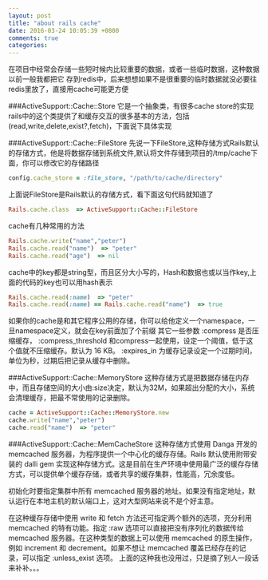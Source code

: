 ```yaml
---
layout: post
title: "about rails cache"
date: 2016-03-24 10:05:39 +0800
comments: true
categories: 
---
```

在项目中经常会存储一些短时候内比较重要的数据，或者一些临时数据，这种数据以前一般我都把它
存到redis中，后来想想如果不是很重要的临时数据就没必要往redis里放了，直接用cache可能更方便

###ActiveSupport::Cache::Store
它是一个抽象类，有很多cache store的实现
rails中的这个类提供了和缓存交互的很多基本的方法，包括(read,write,delete,exist?,fetch)，下面说下具体实现


###ActiveSupport::Cache::FileStore
先说一下FileStore,这种存储方式Rails默认的存储方式，他是将数据存储到系统文件,默认将文件存储到项目的/tmp/cache下面，你可以修改它的存储路径

```ruby
config.cache_store = :file_store, "/path/to/cache/directory"
```
上面说FileStore是Rails默认的存储方式，看下面这句代码就知道了
```ruby
Rails.cache.class  => ActiveSupport::Cache::FileStore 
```
<!-- more -->

cache有几种常用的方法
```ruby
Rails.cache.write("name","peter")
Rails.cache.read("name")  => "peter"
Rails.cache.read("age")  => nil
```
cache中的key都是string型，而且区分大小写的，Hash和数据也或以当作key,上面的代码的key也可以用hash表示
```ruby
Rails.cache.read(:name)  => "peter"
Rails.cache.read(:name) == Rails.cache.read("name")  => true
```
如果你的cache是和其它程序公用的存储，你可以给他定义一个namespace，一旦namespace定义，就会在key前面加了个前缀
其它一些参数
:compress 是否压缩缓存，
:compress_threshold 和compress一起使用，设定一个阈值，低于这个值就不压缩缓存。默认为 16 KB。
:expires_in 为缓存记录设定一个过期时间，单位为秒，过期后把记录从缓存中删除。

###ActiveSupport::Cache::MemoryStore
这种存储方式是把数据存储在内存中，而且存储空间的大小由:size决定，默认为32M，如果超出分配的大小，系统会清理缓存，把最不常使用的记录删除。
```ruby
cache = ActiveSupport::Cache::MemoryStore.new
cache.write("name","peter")
cache.read("name")  => "peter"
```

###ActiveSupport::Cache::MemCacheStore
这种存储方式使用 Danga 开发的 memcached 服务器，为程序提供一个中心化的缓存存储。Rails 默认使用附带安装的 dalli gem 实现这种存储方式。这是目前在生产环境中使用最广泛的缓存存储方式，可以提供单个缓存存储，或者共享的缓存集群，性能高，冗余度低。

初始化时要指定集群中所有 memcached 服务器的地址。如果没有指定地址，默认运行在本地主机的默认端口上，这对大型网站来说不是个好主意。

在这种缓存存储中使用 write 和 fetch 方法还可指定两个额外的选项，充分利用 memcached 的特有功能。指定 :raw 选项可以直接把没有序列化的数据传给 memcached 服务器。在这种类型的数据上可以使用 memcached 的原生操作，例如 increment 和 decrement。如果不想让 memcached 覆盖已经存在的记录，可以指定 :unless_exist 选项。
上面的这种我也没用过，只是摘了别人一段话来补补。。。
